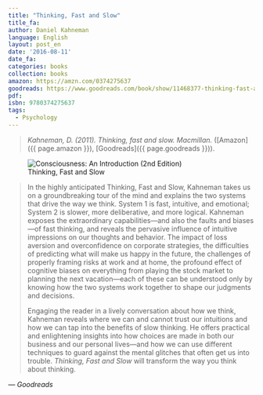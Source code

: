 ```yaml
---
title: "Thinking, Fast and Slow"
title_fa:
author: Daniel Kahneman
language: English
layout: post_en
date: '2016-08-11'
date_fa:
categories: books
collection: books
amazon: https://amzn.com/0374275637
goodreads: https://www.goodreads.com/book/show/11468377-thinking-fast-and-slow
pdf:
isbn: 9780374275637
tags:
  - Psychology
---
```


> *Kahneman, D. (2011). Thinking, fast and slow. Macmillan.* ([Amazon]({{ page.amazon }}), [Goodreads]({{ page.goodreads }})).

<figure>
  <img src="https://images-na.ssl-images-amazon.com/images/I/41OYtkxKAoL.jpg" alt="Consciousness: An Introduction (2nd Edition)">
  <figcaption>
    Thinking, Fast and Slow
  </figcaption>
</figure>


> In the highly anticipated Thinking, Fast and Slow, Kahneman takes us on a groundbreaking tour of the mind and explains the two systems that drive the way we think. System 1 is fast, intuitive, and emotional; System 2 is slower, more deliberative, and more logical. Kahneman exposes the extraordinary capabilities—and also the faults and biases—of fast thinking, and reveals the pervasive influence of intuitive impressions on our thoughts and behavior. The impact of loss aversion and overconfidence on corporate strategies, the difficulties of predicting what will make us happy in the future, the challenges of properly framing risks at work and at home, the profound effect of cognitive biases on everything from playing the stock market to planning the next vacation—each of these can be understood only by knowing how the two systems work together to shape our judgments and decisions.
>
> Engaging the reader in a lively conversation about how we think, Kahneman reveals where we can and cannot trust our intuitions and how we can tap into the benefits of slow thinking. He offers practical and enlightening insights into how choices are made in both our business and our personal lives—and how we can use different techniques to guard against the mental glitches that often get us into trouble. *Thinking, Fast and Slow* will transform the way you think about thinking.

<i>&mdash; Goodreads</i>
